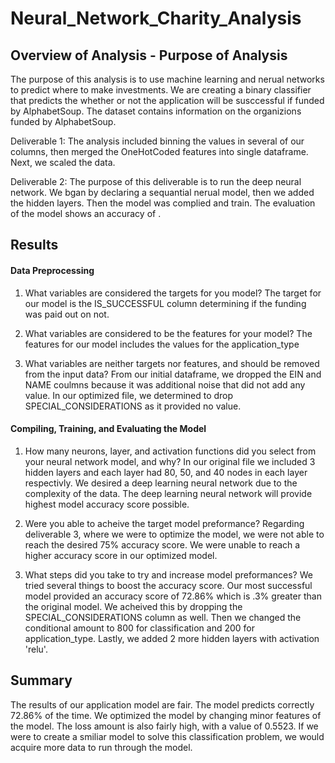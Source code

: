 # Neural_Network_Charity_Analysis

## Overview of Analysis - Purpose of Analysis

The purpose of this analysis is to use machine learning and nerual networks to predict where to make investments. We are creating a binary classifier that predicts the whether or not the application will be susccessful if funded by AlphabetSoup. The dataset contains information on the organizions funded by AlphabetSoup.


Deliverable 1: 
The analysis included binning the values in several of our columns, then merged the OneHotCoded features into single dataframe. Next, we scaled the data.

Deliverable 2:
The purpose of this deliverable is to run the deep neural network. We bgan by declaring a sequantial nerual model, then we added the hidden layers. Then the model was complied and train. The evaluation of the model shows an accuracy of .


## Results

#### Data Preprocessing

1. What variables are considered the targets for you model?
The target for our model is the IS_SUCCESSFUL column determining if the funding was paid out on not.

2. What variables are considered to be the features for your model?
The features for our model includes the values for the application_type

3. What variables are neither targets nor features, and should be removed from the input data?
From our initial dataframe, we dropped the EIN and NAME coulmns because it was additional noise that did not add any value. In our optimized file, we determined to drop SPECIAL_CONSIDERATIONS as it provided no value.


#### Compiling, Training, and Evaluating the Model

1. How many neurons, layer, and activation functions did you select from your neural network model, and why?
In our original file we included 3 hidden layers and each layer had 80, 50, and 40 nodes in each layer respectivly. We desired a deep learning neural network due to the complexity of the data. The deep learning neural network will provide highest model accuracy score possible. 

2. Were you able to acheive the target model preformance?
Regarding deliverable 3, where we were to optimize the model, we were not able to reach the desired 75% accuracy score. We were unable to reach a higher accuracy score in our optimized model.


3. What steps did you take to try and increase model preformances?
We tried several things to boost the accuracy score. Our most successful model provided an accuracy score of 72.86% which is .3% greater than the original model. We acheived this by dropping the SPECIAL_CONSIDERATIONS column as well. Then we changed the conditional amount to 800 for classification and 200 for application_type. Lastly, we added 2 more hidden layers with activation 'relu'.


## Summary

The results of our application model are fair. The model predicts correctly 72.86% of the time. We optimized the model by changing minor features of the model. The loss amount is also fairly high, with a value of 0.5523. If we were to create a smiliar model to solve this classification problem, we would acquire more data to run through the model. 
